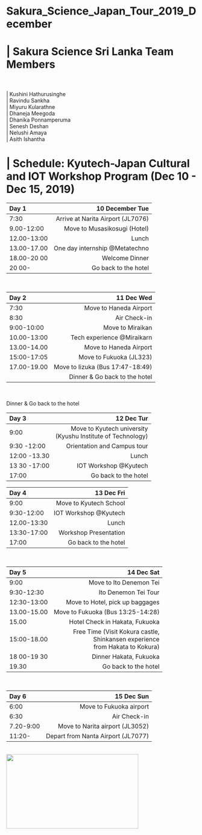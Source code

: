 # Sakura_Science_Japan_Tour_2019_December      

#  |    Sakura Science Sri Lanka Team Members  <br />  <br />

|  Kushini Hathurusinghe  <br />
|  Ravindu Sankha  <br />
|  Miyuru Kularathne   <br />
|  Dhaneja Meegoda  <br />
|  Dhanika Ponnamperuma  <br />
|  Senesh Deshan  <br />
|  Nelushi Amaya  <br />
|  Asith Ishantha  <br />

#  |   Schedule: Kyutech-Japan Cultural and IOT Workshop Program (Dec 10 - Dec 15, 2019) 


Day 1 | 10 December Tue 
| :--- | ---: | 
7:30  | Arrive at Narita Airport (JL7076) 
9.00-12:00 | Move to Musasikosugi (Hotel) 
12.00-13:00 |  Lunch 
13.00-17.00 |  One day internship @Metatechno 
18.00-20 00 |  Welcome Dinner 
20 00- |      Go back to the hotel
  <br />

Day 2 |  11 Dec Wed 
| :--- | ---: | 
7:30 | Move to Haneda Airport 
8:30 | Air Check-in 
9:00-10:00 |  Move to Miraikan 
10.00-13:00 |  Tech experience @Miraikarn 
13.00-14.00 | Move to Haneda Airport 
15:00-17:05 | Move to Fukuoka (JL323) 
17.00-19.00 | Move to Iizuka (Bus 17:47-18:49) 
            |  Dinner  & Go back to the hotel
  <br />

Dinner  & Go back to the hotel

Day 3 |  12 Dec Tur 
| :--- | ---: | 
9:00        |    Move to Kyutech university <br />(Kyushu Institute of Technology)
9:30 -12:00 | Orientation and Campus tour 
12:00 -13.30 | Lunch
13 30 -17:00 |    IOT Workshop @Kyutech 
17:00        |    Go back to the hotel 


Day 4   | 13 Dec Fri 
| :--- | ---: |
9:00       |      Move to Kyutech School 
9:30-12:00  | IOT Workshop @Kyutech 
12.00-13:30| Lunch 
13:30-17:00  | Workshop Presentation 
17:00      |     Go back to the hotel 

  <br />

Day 5 |  14 Dec Sat
| :--- | ---: | 
9:00      |        Move to Ito Denemon Tei 
9:30-12:30   |   Ito Denemon Tei Tour 
12:30-13:00  |  Move to Hotel, pick up baggages 
13.00-15.00 | Move to Fukuoka (Bus 13:25-14:28) 
15.00      |      Hotel Check in Hakata, Fukuoka 
15:00-18.00 | Free Time (Visit Kokura castle, <br />Shinkansen experience <br />from Hakata to Kokura)
18 00-19 30 | Dinner Hakata, Fukuoka 
19.30       |     Go back to the hotel

  <br />
  
Day 6 |  15 Dec Sun 
| :--- | ---: | 
6:00     |    Move to Fukuoka airport 
6:30     |    Air Check-in 
7.20-9:00 |  Move to Narita airport (JL3052) 
11:20-   |    Depart from Nanta Airport (JL7077)


  <br />




<!-- <img src="https://www.linkpicture.com/q/btsarmy-screen.jpg" > | [Visit Website](https://dev-btsarmy.pantheonsite.io/ "Github home")
| :--- | ---: |
 -->
<img src="https://github.com/asithishantha/Sakura_Science_Japan_Tour_2019_December/blob/main/iot%20gif.gif"  width="350px" height="197px" >
  <br />

